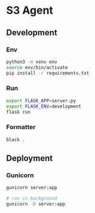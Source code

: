 # S3 Agent

## Development

### Env
```sh
python3 -m venv env
source env/bin/activate
pip install -r requirements.txt
```

### Run
```sh
export FLASK_APP=server.py
export FLASK_ENV=development
flask run
```

### Formatter
```sh
black .
```

## Deployment

### Gunicorn
```sh
gunicorn server:app

# run in background
gunicorn -D server:app
```